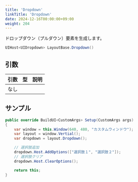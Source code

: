 ```yaml
---
title: 'Dropdown'
linkTitle: 'Dropdown'
date: 2024-12-16T00:00:00+09:00
weight: 204
---
```


ドロップダウン（プルダウン）要素を生成します。


```C#
UIHost<UIDropdown> LayoutBase.Dropdown()
```

## 引数
|引数|型|説明|
|--|--|--|
|なし|||


## サンプル

```C#
public override BuildUI<CustomArgs> Setup(CustomArgs args)
{
    var window = this.Window(640, 480, "カスタムウィンドウ");
    var layout = window.Vertial();
    var dropdown = layout.Dropdown();

    // 選択肢追加
    dropdown.Host.AddOptions(["選択肢１", "選択肢２"]);
    // 選択肢クリア
    dropdown.Host.ClearOptions();

    return this;
}
```
